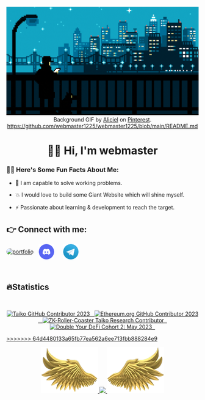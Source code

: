 <div align="center">

[![Hello World, I'm webmaster!](assets/gif/header.gif)](https://github.com/webmaster1225)
Background GIF by [Aliciel](https://www.pinterest.com/pin/5277724550564022/) on [Pinterest](https://www.pinterest.com/).
https://github.com/webmaster1225/webmaster1225/blob/main/README.md
</div>
<h1 align="center">👋🏻 Hi, I'm webmaster</h1>

### 👨‍💻 Here's Some Fun Facts About Me:

- 💬 I am capable to solve working problems.

- 💥 I would love to build some Giant Website which will shine myself.

- ⚡ Passionate about learning & development to reach the target.

## 👉 Connect with me:

<p align="left">
    <a style="margin: 0 0px;" href="https://next-ts-port-folio.vercel.app/" target="blank" title="Portfolio"><img align="center" style="border-radius: 20px" src="https://i.imghippo.com/files/SpTSv1724622516.png" alt="portfolio" height="40" width="40" /></a>
    <a style="margin: 0 10px" href="http://discord.com/users/1266447909398773882/" target="blank" title="Discord"><img align="center" src="assets/icons/discord-v2.svg" alt="discord" height="40" width="40" /></a>
    <a style="margin: 0 10px" href="http://t.me/amir21225" target="blank" title="Telegram"><img align="center" src="assets/icons/telegram.svg" alt="telegram" height="40" width="40" /></a>
</p>

<br>

<h2 align="left">🔥Statistics</h2>
<br>
<div align="center">
    <p>
        <a target="_blank"href="https://www.gitpoap.io/gp/893"><img height=175 alt="Taiko GitHub Contributor 2023" src="https://www.gitpoap.io/_next/image?url=https%3A%2F%2Fassets.poap.xyz%2Fgitpoap3a-2023-taiko-contributor-2022-logo-1671723111328.png&w=750&q=75" />&nbsp;&nbsp;
        <a target="_blank"href="https://www.gitpoap.io/gp/879"><img height=175 alt="Ethereum.org GitHub Contributor 2023" src="https://www.gitpoap.io/_next/image?url=https%3A%2F%2Fassets.poap.xyz%2Fgitpoap3a-2023-ethereumorg-contributor-2022-logo-1671568487547.png&w=750&q=75" />&nbsp;&nbsp;
        <a target="_blank"href="https://poap.gallery/event/128736"><img height=175 alt="ZK-Roller-Coaster Taiko Research Contributor" src="https://assets.poap.xyz/taiko-research-contributors-2023-logo-1685987761596.png" />&nbsp;&nbsp;
        <a target="_blank" href="https://collectors.poap.xyz/en-US/token/6673781"><img height=175 alt="Double Your DeFi Cohort 2: May 2023" src="https://assets.poap.xyz/0c6eaacb-d527-479b-8a0e-d9e60726851d.png" />&nbsp;&nbsp;
    </p>
</div>
>>>>>>> 64d4480133a65fb77ea562a6ee713fbb888284e9
<p align="middle">
    <img height="120" width="150" src="https://github.com/Hunter-1225/Hunter-1225/blob/main/assets/images/left.png">
    <a href="https://github.com/Hunter-1225">
    <img height="160em" src="https://github-readme-stats-eight-theta.vercel.app/api?username=Hunter-1225&show_icons=true&theme=radical&include_all_commits=true&count_private=true"/>
    </a>
    <img height="120" width="150" src="https://github.com/Hunter-1225/Hunter-1225/blob/main/assets/images/right.png">
</p>
